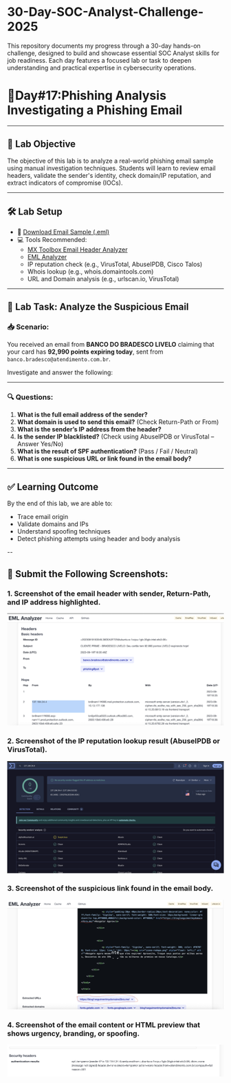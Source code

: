 # 30-Day-SOC-Analyst-Challenge-2025
This repository documents my progress through a 30-day hands-on challenge, designed to build and showcase essential SOC Analyst skills for job readiness. Each day features a focused lab or task to deepen understanding and practical expertise in cybersecurity operations.

# 🚀Day#17:Phishing Analysis Investigating a Phishing Email
-----

## 🎯 **Lab Objective**

The objective of this lab is to analyze a real-world phishing email sample using manual investigation techniques. Students will learn to review email headers, validate the sender's identity, check domain/IP reputation, and extract indicators of compromise (IOCs). 

-----

## 🛠️ **Lab Setup**

- 📨 [Download Email Sample (.eml)](https://github.com/0xrajneesh/30-Days-SOC-Challenge-Beginner/blob/main/BRADESCO%20LIVELO.eml)  
- 💻 Tools Recommended:
  - [MX Toolbox Email Header Analyzer](https://mxtoolbox.com/EmailHeaders.aspx)
  - [EML Analyzer](https://eml-analyzer.herokuapp.com/#/)
  - IP reputation check (e.g., VirusTotal, AbuseIPDB, Cisco Talos)
  - Whois lookup (e.g., whois.domaintools.com)
  - URL and Domain analysis (e.g., urlscan.io, VirusTotal)

---

## 🧪 **Lab Task: Analyze the Suspicious Email**

### 📥 Scenario:  
You received an email from **BANCO DO BRADESCO LIVELO** claiming that your card has **92,990 points expiring today**, sent from `banco.bradesco@atendimento.com.br`. 

Investigate and answer the following:

---

### 🔍 **Questions:**

1. **What is the full email address of the sender?**  
2. **What domain is used to send this email?** (Check Return-Path or From)
3. **What is the sender’s IP address from the header?**  
4. **Is the sender IP blacklisted?** (Check using AbuseIPDB or VirusTotal – Answer Yes/No)  
5. **What is the result of SPF authentication?** (Pass / Fail / Neutral)  
6. **What is one suspicious URL or link found in the email body?**  


---
## ✅ **Learning Outcome**

By the end of this lab, we are able to:
- Trace email origin
- Validate domains and IPs
- Understand spoofing techniques
- Detect phishing attempts using header and body analysis

--

## 📸 **Submit the Following Screenshots:**

### 1. Screenshot of the email header with sender, Return-Path, and IP address highlighted.  
![image alt](https://github.com/sachinpatil-soc/Ethical-Hacking-Projects/blob/be2c84ccae6f7ea1c07ef8d2d373cad0f274b242/eml-analyzer-1.png)

### 2. Screenshot of the IP reputation lookup result (AbuseIPDB or VirusTotal).  
![image alt](https://github.com/sachinpatil-soc/Ethical-Hacking-Projects/blob/be2c84ccae6f7ea1c07ef8d2d373cad0f274b242/eml-iplookup-2.png)

### 3. Screenshot of the suspicious link found in the email body.  
![image alt](https://github.com/sachinpatil-soc/Ethical-Hacking-Projects/blob/be2c84ccae6f7ea1c07ef8d2d373cad0f274b242/eml-suspisiouslink-3.png)

### 4. Screenshot of the email content or HTML preview that shows urgency, branding, or spoofing.  
![image alt](https://github.com/sachinpatil-soc/Ethical-Hacking-Projects/blob/be2c84ccae6f7ea1c07ef8d2d373cad0f274b242/eml-authentication-4.png)


